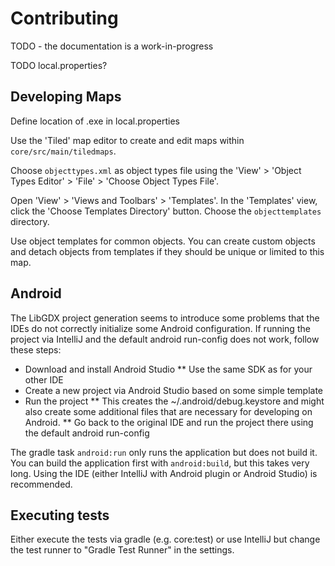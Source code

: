 

# Contributing

TODO - the documentation is a work-in-progress

TODO local.properties?

## Developing Maps

Define location of .exe in local.properties

Use the 'Tiled' map editor to create and edit maps within `core/src/main/tiledmaps`.

Choose `objecttypes.xml` as object types file using the 'View' > 'Object Types Editor' > 'File' > 'Choose Object Types File'.

Open 'View' > 'Views and Toolbars' > 'Templates'.
In the 'Templates' view, click the 'Choose Templates Directory' button.
Choose the `objecttemplates` directory.

Use object templates for common objects.
You can create custom objects and detach objects from templates if they should be unique or limited to this map.


## Android
The LibGDX project generation seems to introduce some problems that the IDEs do not correctly initialize some Android configuration.
If running the project via IntelliJ and the default android run-config does not work, follow these steps:

* Download and install Android Studio
** Use the same SDK as for your other IDE
* Create a new project via Android Studio based on some simple template
* Run the project
** This creates the ~/.android/debug.keystore and might also create some additional files that are necessary for developing on Android.
** Go back to the original IDE and run the project there using the default android run-config

The gradle task `android:run` only runs the application but does not build it.
You can build the application first with `android:build`, but this takes very long.
Using the IDE (either IntelliJ with Android plugin or Android Studio) is recommended.


## Executing tests
Either execute the tests via gradle (e.g. core:test) 
or use IntelliJ but change the test runner to "Gradle Test Runner" in the settings.
